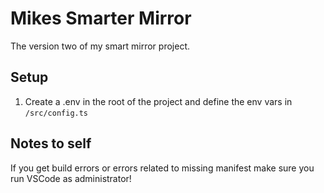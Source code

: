 # Mikes Smarter Mirror

The version two of my smart mirror project.

## Setup

1. Create a .env in the root of the project and define the env vars in `/src/config.ts`

## Notes to self

If you get build errors or errors related to missing manifest make sure you run VSCode as administrator!
